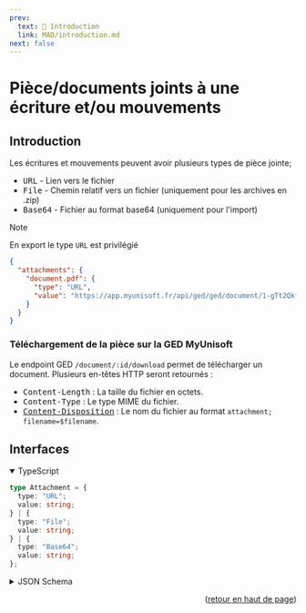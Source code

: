 ```yaml
---
prev:
  text: 💃 Introduction
  link: MAD/introduction.md
next: false
---
```


<span id="readme-top"></span>

# Pièce/documents joints à une écriture et/ou mouvements

## Introduction

Les écritures et mouvements peuvent avoir plusieurs types de pièce jointe;
- <kbd>URL</kbd> - Lien vers le fichier
- <kbd>File</kbd> - Chemin relatif vers un fichier (uniquement pour les archives en .zip)
- <kbd>Base64</kbd> - Fichier au format base64 (uniquement pour l'import)

> [!NOTE]
> En export le type `URL` est privilégié

```json
{
  "attachments": {
    "document.pdf": {
      "type": "URL",
      "value": "https://app.myunisoft.fr/api/ged/ged/document/1-gTt2QkfLPABeb6Z/download"
    }
  }
}
```

### Téléchargement de la pièce sur la GED MyUnisoft

Le endpoint GED `/document/:id/download` permet de télécharger un document. Plusieurs en-têtes HTTP seront retournés :

- <kbd>Content-Length</kbd> : La taille du fichier en octets.
- <kbd>Content-Type</kbd> : Le type MIME du fichier.
- <kbd>[Content-Disposition](https://developer.mozilla.org/fr/docs/Web/HTTP/Headers/Content-Disposition)</kbd> : Le nom du fichier au format `attachment; filename=$filename`.

## Interfaces

<details class="details custom-block" open>
<summary>TypeScript</summary>

```ts
type Attachment = {
  type: "URL";
  value: string;
} | {
  type: "File";
  value: string;
} | {
  type: "Base64";
  value: string;
};
```
</details>

<details class="details custom-block">
<summary>JSON Schema</summary>

```json
{
  "$schema": "http://json-schema.org/draft-07/schema#",
  "additionalProperties": false,
  "type": "object",
  "required": [],
  "oneOf": [
    {
      "type": "object",
      "properties": {
        "type": {
          "const": "URL"
        },
        "value": {
          "type": "string"
        }
      },
      "required": [
        "type",
        "value"
      ],
      "additionalProperties": false
    },
    {
      "type": "object",
      "properties": {
        "type": {
          "const": "File"
        },
        "value": {
          "type": "string"
        }
      },
      "required": [
        "type",
        "value"
      ],
      "additionalProperties": false
    },
    {
      "type": "object",
      "properties": {
        "type": {
          "const": "Base64"
        },
        "value": {
          "type": "string"
        }
      },
      "required": [
        "type",
        "value"
      ],
      "additionalProperties": false
    }
  ]
}
```
</details>

<p align="right">(<a href="#readme-top">retour en haut de page</a>)</p>
